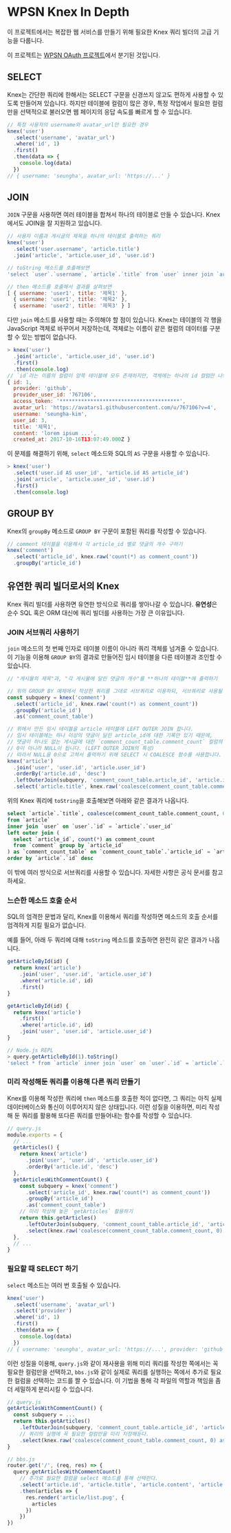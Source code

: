 # WPSN Knex In Depth

이 프로젝트에서는 복잡한 웹 서비스를 만들기 위해 필요한 Knex 쿼리 빌더의 고급 기능을 다룹니다.

이 프로젝트는 [WPSN OAuth 프로젝트](https://github.com/wpsn/wpsn-oauth)에서 분기된 것입니다.

## SELECT

Knex는 간단한 쿼리에 한해서는 SELECT 구문을 신경쓰지 않고도 편하게 사용할 수 있도록 만들어져 있습니다. 하지만 테이블에 컬럼이 많은 경우, 특정 작업에서 필요한 컬럼만을 선택적으로 불러오면 웹 페이지의 응답 속도를 빠르게 할 수 있습니다.

```js
// 특정 사용자의 username와 avatar_url만 필요한 경우
knex('user')
  .select('username', 'avatar_url')
  .where('id', 1)
  .first()
  .then(data => {
    console.log(data)
  })
// { username: 'seungha', avatar_url: 'https://...' }
```

## JOIN

`JOIN` 구문을 사용하면 여러 테이블을 합쳐서 하나의 테이블로 만들 수 있습니다. Knex에서도 JOIN을 잘 지원하고 있습니다.

```js
// 사용자 이름과 게시글의 제목을 하나의 테이블로 출력하는 쿼리
knex('user')
  .select('user.username', 'article.title')
  .join('article', 'article.user_id', 'user.id')

// toString 메소드를 호출해보면
'select `user`.`username`, `article`.`title` from `user` inner join `article` on `article`.`user_id` = `user`.`id`'

// then 메소드를 호출해서 결과를 살펴보면
[ { username: 'user1', title: '제목1' },
  { username: 'user1', title: '제목2' },
  { username: 'user2', title: '제목3' } ]
```

다만 `join` 메소드를 사용할 때는 주의해야 할 점이 있습니다. Knex는 테이블의 각 행을 JavaScript 객체로 바꾸어서 저장하는데, 객체로는 이름이 같은 컬럼의 데이터를 구분할 수 있는 방법이 없습니다.

```js
> knex('user')
  .join('article', 'article.user_id', 'user.id')
  .first()
  .then(console.log)
// `id`라는 이름의 컬럼이 양쪽 테이블에 모두 존재하지만, 객체에는 하나의 id 컬럼만 나와있음
{ id: 1,
  provider: 'github',
  provider_user_id: '767106',
  access_token: '***************************************',
  avatar_url: 'https://avatars1.githubusercontent.com/u/767106?v=4',
  username: 'seungha-kim',
  user_id: 3,
  title: '제목1',
  content: 'lorem ipsum ...',
  created_at: 2017-10-16T13:07:49.000Z }
```

이 문제를 해결하기 위해, `select` 메소드와 SQL의 `AS` 구문을 사용할 수 있습니다.

```js
> knex('user')
  .select('user.id AS user_id', 'article.id AS article_id')
  .join('article', 'article.user_id', 'user.id')
  .first()
  .then(console.log)
```

## GROUP BY

Knex의 `groupBy` 메소드로 `GROUP BY` 구문이 포함된 쿼리를 작성할 수 있습니다.

```js
// comment 테이블을 이용해서 각 article_id 별로 댓글의 개수 구하기
knex('comment')
  .select('article_id', knex.raw('count(*) as comment_count'))
  .groupBy('article_id')
```

## 유연한 쿼리 빌더로서의 Knex

Knex 쿼리 빌더를 사용하면 유연한 방식으로 쿼리를 쌓아나갈 수 있습니다. **유연성**은 순수 SQL 혹은 ORM 대신에 쿼리 빌더를 사용하는 가장 큰 이유입니다.

### JOIN 서브쿼리 사용하기

`join` 메소드의 첫 번째 인자로 테이블 이름이 아니라 쿼리 객체를 넘겨줄 수 있습니다. 이 기능을 이용해 `GROUP BY`의 결과로 만들어진 임시 테이블을 다른 테이블과 조인할 수 있습니다.

```js
// "게시물의 제목"과, "각 게시물에 달린 댓글의 개수"를 **하나의 테이블**에 출력하기

// 위의 GROUP BY 예제에서 작성한 쿼리를 그대로 서브쿼리로 이용하되, 서브쿼리로 사용될 테이블의 이름을 `as` 메소드를 이용해 지정합니다.
const subquery = knex('comment')
  .select('article_id', knex.raw('count(*) as comment_count'))
  .groupBy('article_id')
  .as('comment_count_table')

// 위에서 만든 임시 테이블을 article 테이블에 LEFT OUTER JOIN 합니다.
// 임시 테이블에는 하나 이상의 댓글이 달린 article_id에 대한 기록만 있기 때문에,
// 댓글이 하나도 없는 게시글에 대한 `comment_count_table.comment_count` 컬럼의 값은
// 0이 아니라 NULL이 됩니다. (LEFT OUTER JOIN의 특성)
// 따라서 NULL을 0으로 고쳐서 출력하기 위해 SELECT 시 COALESCE 함수를 사용합니다.
knex('article')
  .join('user', 'user.id', 'article.user_id')
  .orderBy('article.id', 'desc')
  .leftOuterJoin(subquery, 'comment_count_table.article_id', 'article.id')
  .select('article.title', knex.raw('coalesce(comment_count_table.comment_count, 0) as comment_count'))
```

위의 Knex 쿼리에 `toString`을 호출해보면 아래와 같은 결과가 나옵니다.

```sql
select `article`.`title`, coalesce(comment_count_table.comment_count, 0) as comment_count
from `article`
inner join `user` on `user`.`id` = `article`.`user_id`
left outer join (
  select `article_id`, count(*) as comment_count
  from `comment` group by `article_id`
) as `comment_count_table` on `comment_count_table`.`article_id` = `article`.`id`
order by `article`.`id` desc
```

이 밖에 여러 방식으로 서브쿼리를 사용할 수 있습니다. 자세한 사항은 공식 문서를 참고하세요.

### 느슨한 메소드 호출 순서

SQL의 엄격한 문법과 달리, Knex를 이용해서 쿼리를 작성하면 메소드의 호출 순서를 엄격하게 지킬 필요가 없습니다.

예를 들어, 아래 두 쿼리에 대해 `toString` 메소드를 호출하면 완전히 같은 결과가 나옵니다.

```js
getArticleById(id) {
  return knex('article')
    .join('user', 'user.id', 'article.user_id')
    .where('article.id', id)
    .first()
}
```

```js
getArticleById(id) {
  return knex('article')
    .first()
    .where('article.id', id)
    .join('user', 'user.id', 'article.user_id')
}
```

```js
// Node.js REPL
> query.getArticleById(1).toString()
'select * from `article` inner join `user` on `user`.`id` = `article`.`user_id` where `article`.`id` = 1 limit 1'
```

### 미리 작성해둔 쿼리를 이용해 다른 쿼리 만들기

Knex를 이용해 작성한 쿼리에 `then` 메소드를 호출한 적이 없다면, 그 쿼리는 아직 실제 데이터베이스와 통신이 이루어지지 않은 상태입니다. 이런 성질을 이용하면, 미리 작성해 둔 쿼리를 활용해 또다른 쿼리를 만들어내는 함수를 작성할 수 있습니다.

```js
// query.js
module.exports = {
  // ...
  getArticles() {
    return knex('article')
      .join('user', 'user.id', 'article.user_id')
      .orderBy('article.id', 'desc')
  },
  getArticlesWithCommentCount() {
    const subquery = knex('comment')
      .select('article_id', knex.raw('count(*) as comment_count'))
      .groupBy('article_id')
      .as('comment_count_table')
    // 미리 작성해 놓은 `getArticles` 활용하기
    return this.getArticles()
      .leftOuterJoin(subquery, 'comment_count_table.article_id', 'article.id')
      .select(knex.raw('coalesce(comment_count_table.comment_count, 0) as comment_count'))
  },
  // ...
}
```

### 필요할 때 SELECT 하기

`select` 메소드는 여러 번 호출될 수 있습니다.

```js
knex('user')
  .select('username', 'avatar_url')
  .select('provider')
  .where('id', 1)
  .first()
  .then(data => {
    console.log(data)
  })
// { username: 'seungha', avatar_url: 'https://...', provider: 'github' }
```

이런 성질을 이용해, `query.js`와 같이 재사용을 위해 미리 쿼리를 작성한 쪽에서는 꼭 필요한 컬럼만을 선택하고, `bbs.js`와 같이 실제로 쿼리를 실행하는 쪽에서 추가로 필요한 컬럼을 선택하는 코드를 짤 수 있습니다. 이 기법을 통해 각 파일의 역할과 책임을 좀 더 세밀하게 분리시킬 수 있습니다.

```js
// query.js
getArticlesWithCommentCount() {
  const subquery = ...
  return this.getArticles()
    .leftOuterJoin(subquery, 'comment_count_table.article_id', 'article.id')
    // 쿼리의 실행에 꼭 필요한 컬럼만을 미리 지정해둔다.
    .select(knex.raw('coalesce(comment_count_table.comment_count, 0) as comment_count'))
}
```

```js
// bbs.js
router.get('/', (req, res) => {
  query.getArticlesWithCommentCount()
    // 추가로 필요한 컬럼을 select 메소드를 통해 선택한다.
    .select('article.id', 'article.title', 'article.content', 'article.created_at', 'user.username')
    .then(articles => {
      res.render('article/list.pug', {
        articles
      })
    })
})
```

